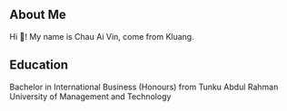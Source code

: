 ## About Me 

Hi 👋! My name is Chau Ai Vin, come from Kluang.

## Education 

Bachelor in International Business (Honours) from Tunku Abdul Rahman University of Management and Technology


